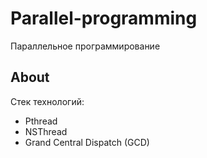 # Parallel-programming

Параллельное программирование

## About

Стек технологий:

* Pthread 
* NSThread
* Grand Central Dispatch (GCD)
<!-- * NSLock -->
<!-- * OperationQueue -->